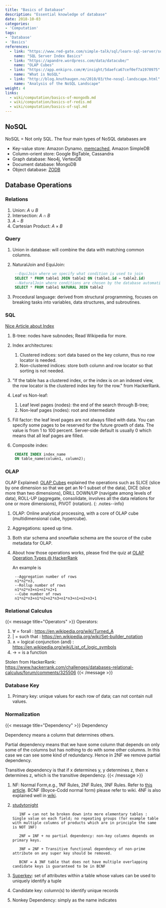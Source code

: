 ```yaml
---
title: "Basics of Database"
description: "Essential knowledge of database"
date: 2018-10-03
categories:
- 'Computation'
tags:
- 'Database'
- 'Basics'
references:
  - link: "https://www.red-gate.com/simple-talk/sql/learn-sql-server/sql-server-index-basics/"
    name: "SQL Server Index Basics"
  - link: "https://apandre.wordpress.com/data/datacube/"
    name: "OLAP Cubes"
  - link: "https://app.enkipro.com/#/insight/5daefca67cef0ef7a1970975"
    name: "What is NoSQL"
  - link: "http://blog.knuthaugen.no/2010/03/the-nosql-landscape.html"
    name: "Analysis of the NoSQL Landscape"
weight: 4
links:
  - wiki/computation/basics-of-mongodb.md
  - wiki/computation/basics-of-redis.md
  - wiki/computation/basics-of-sql.md
---
```



## NoSQL

NoSQL = Not only SQL. The four main types of NoSQL databases are

- Key-value store: Amazon Dynamo, [memcached](http://memcached.org), Amazon SimpleDB
- Column-orient store: Google BigTable, Cassandra
- Graph database: Neo4j, VertexDB
- Document database: MongoDB
- Object database: [ZODB](http://www.zodb.org/)


## Database Operations


### Relations


1. Union: $A\cup B$
2. Intersection: $A\cap B$
3. $A - B$
4. Cartesian Product: $A \times B$


### Query

1. Union in database: will combine the data with matching common columns.
2. NaturalJoin and EquiJoin:

   ```SQL
    --EquiJoin where we specify what condition is used to join
    SELECT * FROM table1 JOIN table2 ON (table1.id = table2.id)
    --NaturalJoin where conditions are chosen by the database automatically
    SELECT * FROM table1 NATURAL JOIN table2
   ```
3. Procedural language: derived from structural programming, focuses on breaking tasks into variables, data structures, and subroutines.


### SQL

[Nice Article about Index](https://www.red-gate.com/simple-talk/sql/learn-sql-server/sql-server-index-basics/)

1. B-tree: nodes have subnodes; Read Wikipedia for more.
2. Index architectures:
   1. Clustered indices: sort data based on the key column, thus no row locator is needed.
   2. Non-clustered indices: store both column and row locator so that sorting is not needed.
3. "If the table has a clustered index, or the index is on an indexed view, the row locator is the clustered index key for the row." from HackerRank.
4. Leaf vs Non-leaf:
   1. Leaf level pages (nodes): the end of the search through B-tree;
   2. Non-leaf pages (nodes): root and intermediate
5. Fill factor: the leaf level pages are not always filled with data. You can specify some pages to be reserved for the future growth of data. The value is from 1 to 100 percent. Server-side default is usually 0 which means that all leaf pages are filled.
6. Composite index:

   ```sql
    CREATE INDEX index_name
    ON table_name(column1, column2);
   ```

### OLAP

OLAP Explained: [OLAP Cubes](https://apandre.wordpress.com/data/datacube/) explained the operations such as SLICE (slice by one dimension so that we get an N-1 subset of the data), DICE (slice more than two dimensions), DRILL DOWN/UP (navigate among levels of data), ROLL-UP (aggregate, consolidate, involves all the data relations for one or more dimensions), PIVOT (rotation).
{: .notes--info}

1. OLAP: Online analytical processing, with a core of OLAP cube (multidimensional cube, hypercube).
2. Aggregations: speed up time.
3. Both star schema and snowflake schema are the source of the cube metadata for OLAP.

4. About how those operations works, please find the quiz at [OLAP Operation Types @ HackerRank](https://www.hackerrank.com/challenges/olap-operation-types-2/forum)

   An example is

   ```text
    --Aggregation number of rows
    n1*n2*n3,
    --Rollup number of rows
    n1*n2*n3+n1+n1*n2+1
    --Cube number of rows
    n1*n2*n3+n1*n2+n2*n3+n1*n3+n1+n2+n3+1
   ```


### Relational Calculus

{{< message title="Operators" >}}
Operators:
   1. ∀ = forall : https://en.wikipedia.org/wiki/Turned_A
   2. | = such that : https://en.wikipedia.org/wiki/Set-builder_notation
   3. ∧ = logical conjunction (and) : https://en.wikipedia.org/wiki/List_of_logic_symbols
   4. → = is a function

   Stolen from HackerRank: https://www.hackerrank.com/challenges/databases-relational-calculus/forum/comments/325506
{{< /message >}}


### Database Key

1. Primary key: unique values for each row of data; can not contain null values.

### Normalization

{{< message title="Dependency" >}}
Dependency

   Dependency means a column that determines others.

   Partial dependency means that we have some column that depends on only some of the columns but has nothing to do with some other columns. In this case we can see some kind of redundancy. Hence in 2NF we remove partial dependency.

   Transitive dependency is that if x determines y, y determines z, then x determines z, which is the transitive dependency.
{{< /message >}}

1. NF: Normal Form,e.g., 1NF Rules, 2NF Rules, 3NF Rules. Refer to [this article](https://www.guru99.com/database-normalization.html). BCNF (Boyce-Codd normal form) please refer to wiki. 4NF is also explained well in [wiki](https://en.wikipedia.org/wiki/Fourth_normal_form).
2. [studytonight](https://www.studytonight.com/dbms/database-normalization.php)

   ```text
      1NF = can not be broken down into more elementary tables : Single value on each field; no repeating groups (for example table with multiple columns of products which are in principle the same is NOT 1NF)

      2NF = 1NF + no partial dependency: non-key columns depends on primary keys.

      3NF = 2NF + Transitive functional dependency of non-prime attribute on any super key should be removed.

      BCNF = A 3NF table that does not have multiple overlapping candidate keys is guaranteed to be in BCNF
   ```
3. [Superkey](https://en.wikipedia.org/wiki/Superkey):  set of attributes within a table whose values can be used to uniquely identify a tuple
4. Candidate key: column(s) to identify unique records
5. Nonkey Dependency: simply as the name indicates
